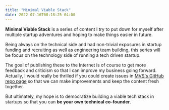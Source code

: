 ```yaml
---
title: "Minimal Viable Stack"
date: 2022-07-16T00:18:25-04:00
---
```




**Minimal Viable Stack** is a series of content I try to put down for myself after multiple startup adventures and hoping to make things easier in future. 

Being always on the technical side and had non-trivial exposures in startup funding and recruiting as well as engineering team building, this series will be focus on the technology side of running a tech driven startup. 

The goal of publishing these to the Internet is of course to get more feedback and criticism so that I can improve my business going forward. Actually, I would really be thrilled if you could create issues in [MVS's GitHub repo page](https://github.com/lobatt/minimalviablestack) so that we can make improvements and keep the content fresh together.

But ultimately, my hope is to democratize building a viable tech stack in startups so that you can **be your own technical co-founder**.



